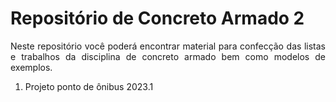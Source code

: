 <h1>Repositório de Concreto Armado 2</h1>

<p align = "justify">
  Neste repositório você poderá encontrar material para confecção das listas e trabalhos da disciplina de concreto armado bem como modelos de exemplos.
</p>

<ol>
  <li>Projeto ponto de ônibus 2023.1</li>
</ol>
